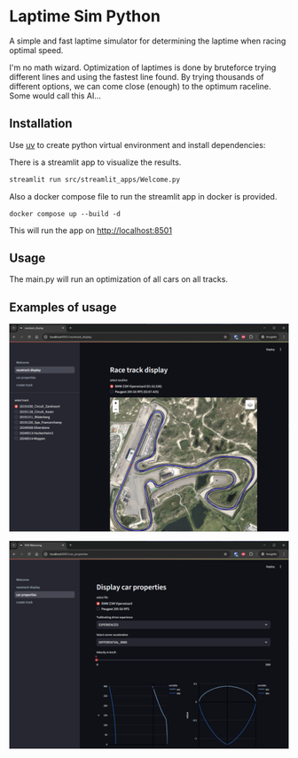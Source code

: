 # Laptime Sim Python

A simple and fast laptime simulator for determining the laptime when racing optimal speed.

I'm no math wizard. Optimization of laptimes is done by bruteforce trying different lines and using the fastest line found. By trying thousands of different options, we can come close (enough) to the optimum raceline. Some would call this AI...


## Installation
Use [uv](https://docs.astral.sh/uv/getting-started/installation/) to create python virtual environment and install dependencies:

There is a streamlit app to visualize the results.
```bash
streamlit run src/streamlit_apps/Welcome.py
```

Also a docker compose file to run the streamlit app in docker is provided.
```
docker compose up --build -d
```
This will run the app on [http://localhost:8501](http://localhost:8501)

## Usage
The main.py will run an optimization of all cars on all tracks.

## Examples of usage

![streamlit_trackview](/resources/images/streamlit_trackview.png)

![streamlit_car_properties](/resources/images/streamlit_car_properties.png)

